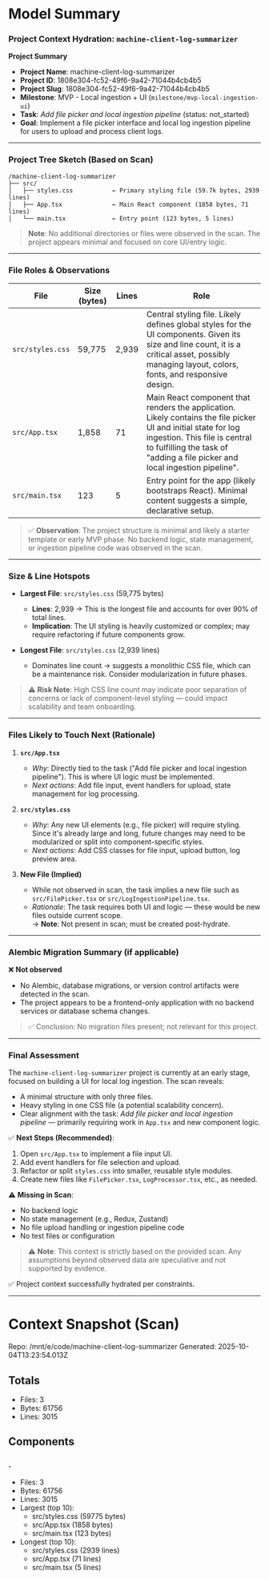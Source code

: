 # Model Summary

### Project Context Hydration: `machine-client-log-summarizer`

**Project Summary**
- **Project Name**: machine-client-log-summarizer  
- **Project ID**: 1808e304-fc52-49f6-9a42-71044b4cb4b5  
- **Project Slug**: 1808e304-fc52-49f6-9a42-71044b4cb4b5  
- **Milestone**: MVP - Local ingestion + UI (`milestone/mvp-local-ingestion-ui`)  
- **Task**: *Add file picker and local ingestion pipeline* (status: not_started)  
- **Goal**: Implement a file picker interface and local log ingestion pipeline for users to upload and process client logs.

---

### Project Tree Sketch (Based on Scan)

```
/machine-client-log-summarizer
├── src/
│   ├── styles.css           ← Primary styling file (59.7k bytes, 2939 lines)
│   ├── App.tsx              ← Main React component (1858 bytes, 71 lines)
│   └── main.tsx             ← Entry point (123 bytes, 5 lines)
```

> **Note**: No additional directories or files were observed in the scan. The project appears minimal and focused on core UI/entry logic.

---

### File Roles & Observations

| File | Size (bytes) | Lines | Role |
|------|--------------|-------|------|
| `src/styles.css` | 59,775 | 2,939 | Central styling file. Likely defines global styles for the UI components. Given its size and line count, it is a critical asset, possibly managing layout, colors, fonts, and responsive design. |
| `src/App.tsx` | 1,858 | 71 | Main React component that renders the application. Likely contains the file picker UI and initial state for log ingestion. This file is central to fulfilling the task of "adding a file picker and local ingestion pipeline". |
| `src/main.tsx` | 123 | 5 | Entry point for the app (likely bootstraps React). Minimal content suggests a simple, declarative setup. |

> ✅ **Observation**: The project structure is minimal and likely a starter template or early MVP phase. No backend logic, state management, or ingestion pipeline code was observed in the scan.

---

### Size & Line Hotspots

- **Largest File**: `src/styles.css` (59,775 bytes)  
  - **Lines**: 2,939 → This is the longest file and accounts for over 90% of total lines.  
  - **Implication**: The UI styling is heavily customized or complex; may require refactoring if future components grow.

- **Longest File**: `src/styles.css` (2,939 lines)  
  - Dominates line count → suggests a monolithic CSS file, which can be a maintenance risk. Consider modularization in future phases.

> ⚠️ **Risk Note**: High CSS line count may indicate poor separation of concerns or lack of component-level styling — could impact scalability and team onboarding.

---

### Files Likely to Touch Next (Rationale)

1. **`src/App.tsx`**  
   - *Why*: Directly tied to the task ("Add file picker and local ingestion pipeline"). This is where UI logic must be implemented.  
   - *Next actions*: Add file input, event handlers for upload, state management for log processing.

2. **`src/styles.css`**  
   - *Why*: Any new UI elements (e.g., file picker) will require styling. Since it's already large and long, future changes may need to be modularized or split into component-specific styles.  
   - *Next actions*: Add CSS classes for file input, upload button, log preview area.

3. **New File (Implied)**  
   - While not observed in scan, the task implies a new file such as `src/FilePicker.tsx` or `src/LogIngestionPipeline.tsx`.  
   - *Rationale*: The task requires both UI and logic — these would be new files outside current scope.  
   → **Note**: Not present in scan; must be created post-hydrate.

---

### Alembic Migration Summary (if applicable)

❌ **Not observed**  
- No Alembic, database migrations, or version control artifacts were detected in the scan.  
- The project appears to be a frontend-only application with no backend services or database schema changes.

> ✅ Conclusion: No migration files present; not relevant for this project.

---

### Final Assessment

The `machine-client-log-summarizer` project is currently at an early stage, focused on building a UI for local log ingestion. The scan reveals:

- A minimal structure with only three files.
- Heavy styling in one CSS file (a potential scalability concern).
- Clear alignment with the task: *Add file picker and local ingestion pipeline* — primarily requiring work in `App.tsx` and new component logic.

✅ **Next Steps (Recommended)**:
1. Open `src/App.tsx` to implement a file input UI.
2. Add event handlers for file selection and upload.
3. Refactor or split `styles.css` into smaller, reusable style modules.
4. Create new files like `FilePicker.tsx`, `LogProcessor.tsx`, etc., as needed.

⚠️ **Missing in Scan**:
- No backend logic
- No state management (e.g., Redux, Zustand)
- No file upload handling or ingestion pipeline code
- No test files or configuration

> ⚠️ **Note**: This context is strictly based on the provided scan. Any assumptions beyond observed data are speculative and not supported by evidence.

✅ Project context successfully hydrated per constraints.

---

# Context Snapshot (Scan)

Repo: /mnt/e/code/machine-client-log-summarizer
Generated: 2025-10-04T13:23:54.013Z

## Totals
- Files: 3
- Bytes: 61756
- Lines: 3015

## Components
### .
- Files: 3
- Bytes: 61756
- Lines: 3015
- Largest (top 10):
  - src/styles.css (59775 bytes)
  - src/App.tsx (1858 bytes)
  - src/main.tsx (123 bytes)
- Longest (top 10):
  - src/styles.css (2939 lines)
  - src/App.tsx (71 lines)
  - src/main.tsx (5 lines)
